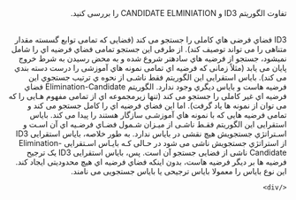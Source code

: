 
##
####

<div dir="rtl">
  تفاوت الگوریتم ID3 و CANDIDATE ELMINIATION را بررسی کنید.
   </div>
<br/>
<div dir="rtl">
  
ID3 فضاي فرضی هاي کاملی را جستجو می کند (فضایی که تمامی توابع گسسته مقدار متناهی را می تواند توصیف کند). از طرفی این جستجو تمامی فضاي فرضیه اي را شامل نمیشود، جستجو از فرضیه هاي سادهتر شروع شده و به محض رسیدن به شرط خروج پایان می یابد (مثلاً زمانی که فرضیه اي تمامی نمونه هاي آموزشی را درست دسته بندي می کند). بایاس استقرایی این الگوریتم فقط ناشـی از نحوه ي ترتیب جستجوي این فرضیه هاست و بایاس دیگري وجود ندارد.
الگوریتم Elimination-Candidate فضاي فرضیه اي غیر کاملی را جستجو می کند (تنها زیرمجموعه اي از تمامی مفهوم هـایی را که می توان از نمونه ها یاد گرفت). اما این فضاي فرضیه اي را کامل جستجو می کند و تمامی فرضیه هایی که با نمونه هاي آموزشـی سازگار هستند را پیدا می کند. بایاس استقرایی این الگوریتم فقـط ناشـی از میـزان شـمول فضـاي فرضـیه اي آن اسـت و اسـتراتژي جستجویش هیچ نقشی در بایاس ندارد.
به طور خلاصه، بایاس استقرایی ID3 از استراتژي جستجویش ناشی می شود در حـالی کـه بایـاس اسـتقرایی Elimination-Candidate ناشی از فضایی جستجو آن است.
پس، بایاس استقرایی ID3 یک ترجیح فرضیه ها بر دیگر فرضیه هاست، بدون اینکه فضاي فرضیه اي هیچ محدودیتی ایجاد کند. این نوع بایاس را معمولا بایاس ترجیحی یا بایاس جستجویی می نامند.

    </div>
